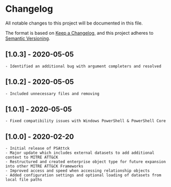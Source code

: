 # Changelog

All notable changes to this project will be documented in this file.

The format is based on [Keep a Changelog](https://keepachangelog.com/en/1.0.0/),
and this project adheres to [Semantic Versioning](https://semver.org/spec/v2.0.0.html).

## [1.0.3] - 2020-05-05
    
    - Identified an additional bug with argument completers and resolved

## [1.0.2] - 2020-05-05
    
    - Included unnecessary files and removing

## [1.0.1] - 2020-05-05
    
    - Fixed compatibility issues with Windows PowerShell & PowerShell Core

## [1.0.0] - 2020-02-20
    
    - Initial release of PSAttck
    - Major update which includes external datasets to add additional context to MITRE ATT&CK
    - Restructured and created enterprise object type for future expansion into other MITRE ATT&CK Frameworks
    - Improved access and speed when accessing relationship objects
    - Added configuration settings and optional loading of datasets from local file paths